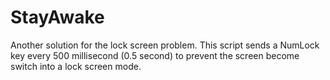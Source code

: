 # StayAwake
Another solution for the lock screen problem. This script sends a NumLock key every 500 millisecond (0.5 second) to prevent the screen become switch into a lock screen mode. 
